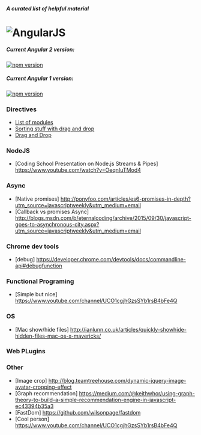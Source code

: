 #### *A curated list of helpful material*

# ![AngularJS](https://angular.io/resources/images/logos/standard/shield-large.png)

##### Current Angular 2 version:
[![npm version](https://badge.fury.io/js/angular2.svg)](http://badge.fury.io/js/angular2)
##### Current Angular 1 version:
[![npm version](https://badge.fury.io/js/angular.svg)](http://badge.fury.io/js/angular)

### Directives
* [List of modules](https://ngmodules.com/?page=8)
* [Sorting stuff with drag and drop](http://rubaxa.github.io/Sortable/)
* [Drag and Drop](http://codef0rmer.github.io/angular-dragdrop/#/list)

### NodeJS
* [Coding School Presentation on Node.js Streams & Pipes] https://www.youtube.com/watch?v=OeqnIuTMod4

### Async
* [Native promises] http://ponyfoo.com/articles/es6-promises-in-depth?utm_source=javascriptweekly&utm_medium=email
* [Callback vs promises Async] http://blogs.msdn.com/b/eternalcoding/archive/2015/09/30/javascript-goes-to-asynchronous-city.aspx?utm_source=javascriptweekly&utm_medium=email

### Chrome dev tools
* [debug] https://developer.chrome.com/devtools/docs/commandline-api#debugfunction
 
### Functional Programing
* [Simple but nice]  https://www.youtube.com/channel/UCO1cgjhGzsSYb1rsB4bFe4Q

### OS
* [Mac show/hide files]  http://ianlunn.co.uk/articles/quickly-showhide-hidden-files-mac-os-x-mavericks/

### Web PLugins


### Other
* [Image crop] http://blog.teamtreehouse.com/dynamic-jquery-image-avatar-cropping-effect
* [Graph recommendation] https://medium.com/@keithwhor/using-graph-theory-to-build-a-simple-recommendation-engine-in-javascript-ec43394b35a3
* [FastDom] https://github.com/wilsonpage/fastdom
* [Cool person] https://www.youtube.com/channel/UCO1cgjhGzsSYb1rsB4bFe4Q


